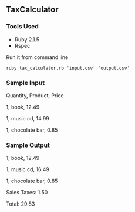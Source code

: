 ## TaxCalculator

### Tools Used

* Ruby 2.1.5
* Rspec

Run it from command line

``` ruby tax_calculator.rb 'input.csv' 'output.csv' ```

### Sample Input
Quantity, Product, Price


1, book, 12.49

1, music cd, 14.99

1, chocolate bar, 0.85

### Sample Output
1, book, 12.49

1, music cd, 16.49

1, chocolate bar, 0.85

Sales Taxes: 1.50

Total: 29.83